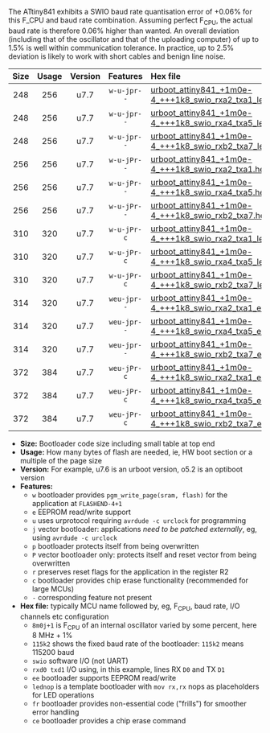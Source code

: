 The ATtiny841 exhibits a SWIO baud rate quantisation error of +0.06% for this F_CPU and baud rate combination. Assuming perfect F<sub>CPU</sub>, the actual baud rate is therefore 0.06% higher than wanted. An overall deviation (including that of the oscillator and that of the uploading computer) of up to 1.5% is well within communication tolerance. In practice, up to 2.5% deviation is likely to work with short cables and benign line noise.

|Size|Usage|Version|Features|Hex file|
|:-:|:-:|:-:|:-:|:--|
|248|256|u7.7|`w-u-jpr--`|[urboot_attiny841_+1m0e-4_+++1k8_swio_rxa2_txa1_lednop.hex](https://raw.githubusercontent.com/stefanrueger/urboot.hex/main/mcus/attiny841/internal_oscillator/fcpu_+1m0e-4/br_+++1k8/urboot_attiny841_+1m0e-4_+++1k8_swio_rxa2_txa1_lednop.hex)|
|248|256|u7.7|`w-u-jpr--`|[urboot_attiny841_+1m0e-4_+++1k8_swio_rxa4_txa5_lednop.hex](https://raw.githubusercontent.com/stefanrueger/urboot.hex/main/mcus/attiny841/internal_oscillator/fcpu_+1m0e-4/br_+++1k8/urboot_attiny841_+1m0e-4_+++1k8_swio_rxa4_txa5_lednop.hex)|
|248|256|u7.7|`w-u-jpr--`|[urboot_attiny841_+1m0e-4_+++1k8_swio_rxb2_txa7_lednop.hex](https://raw.githubusercontent.com/stefanrueger/urboot.hex/main/mcus/attiny841/internal_oscillator/fcpu_+1m0e-4/br_+++1k8/urboot_attiny841_+1m0e-4_+++1k8_swio_rxb2_txa7_lednop.hex)|
|256|256|u7.7|`w-u-jPr--`|[urboot_attiny841_+1m0e-4_+++1k8_swio_rxa2_txa1.hex](https://raw.githubusercontent.com/stefanrueger/urboot.hex/main/mcus/attiny841/internal_oscillator/fcpu_+1m0e-4/br_+++1k8/urboot_attiny841_+1m0e-4_+++1k8_swio_rxa2_txa1.hex)|
|256|256|u7.7|`w-u-jPr--`|[urboot_attiny841_+1m0e-4_+++1k8_swio_rxa4_txa5.hex](https://raw.githubusercontent.com/stefanrueger/urboot.hex/main/mcus/attiny841/internal_oscillator/fcpu_+1m0e-4/br_+++1k8/urboot_attiny841_+1m0e-4_+++1k8_swio_rxa4_txa5.hex)|
|256|256|u7.7|`w-u-jPr--`|[urboot_attiny841_+1m0e-4_+++1k8_swio_rxb2_txa7.hex](https://raw.githubusercontent.com/stefanrueger/urboot.hex/main/mcus/attiny841/internal_oscillator/fcpu_+1m0e-4/br_+++1k8/urboot_attiny841_+1m0e-4_+++1k8_swio_rxb2_txa7.hex)|
|310|320|u7.7|`w-u-jPr-c`|[urboot_attiny841_+1m0e-4_+++1k8_swio_rxa2_txa1_lednop_fr_ce.hex](https://raw.githubusercontent.com/stefanrueger/urboot.hex/main/mcus/attiny841/internal_oscillator/fcpu_+1m0e-4/br_+++1k8/urboot_attiny841_+1m0e-4_+++1k8_swio_rxa2_txa1_lednop_fr_ce.hex)|
|310|320|u7.7|`w-u-jPr-c`|[urboot_attiny841_+1m0e-4_+++1k8_swio_rxa4_txa5_lednop_fr_ce.hex](https://raw.githubusercontent.com/stefanrueger/urboot.hex/main/mcus/attiny841/internal_oscillator/fcpu_+1m0e-4/br_+++1k8/urboot_attiny841_+1m0e-4_+++1k8_swio_rxa4_txa5_lednop_fr_ce.hex)|
|310|320|u7.7|`w-u-jPr-c`|[urboot_attiny841_+1m0e-4_+++1k8_swio_rxb2_txa7_lednop_fr_ce.hex](https://raw.githubusercontent.com/stefanrueger/urboot.hex/main/mcus/attiny841/internal_oscillator/fcpu_+1m0e-4/br_+++1k8/urboot_attiny841_+1m0e-4_+++1k8_swio_rxb2_txa7_lednop_fr_ce.hex)|
|314|320|u7.7|`weu-jpr--`|[urboot_attiny841_+1m0e-4_+++1k8_swio_rxa2_txa1_ee_lednop.hex](https://raw.githubusercontent.com/stefanrueger/urboot.hex/main/mcus/attiny841/internal_oscillator/fcpu_+1m0e-4/br_+++1k8/urboot_attiny841_+1m0e-4_+++1k8_swio_rxa2_txa1_ee_lednop.hex)|
|314|320|u7.7|`weu-jpr--`|[urboot_attiny841_+1m0e-4_+++1k8_swio_rxa4_txa5_ee_lednop.hex](https://raw.githubusercontent.com/stefanrueger/urboot.hex/main/mcus/attiny841/internal_oscillator/fcpu_+1m0e-4/br_+++1k8/urboot_attiny841_+1m0e-4_+++1k8_swio_rxa4_txa5_ee_lednop.hex)|
|314|320|u7.7|`weu-jpr--`|[urboot_attiny841_+1m0e-4_+++1k8_swio_rxb2_txa7_ee_lednop.hex](https://raw.githubusercontent.com/stefanrueger/urboot.hex/main/mcus/attiny841/internal_oscillator/fcpu_+1m0e-4/br_+++1k8/urboot_attiny841_+1m0e-4_+++1k8_swio_rxb2_txa7_ee_lednop.hex)|
|372|384|u7.7|`weu-jPr-c`|[urboot_attiny841_+1m0e-4_+++1k8_swio_rxa2_txa1_ee_lednop_fr_ce.hex](https://raw.githubusercontent.com/stefanrueger/urboot.hex/main/mcus/attiny841/internal_oscillator/fcpu_+1m0e-4/br_+++1k8/urboot_attiny841_+1m0e-4_+++1k8_swio_rxa2_txa1_ee_lednop_fr_ce.hex)|
|372|384|u7.7|`weu-jPr-c`|[urboot_attiny841_+1m0e-4_+++1k8_swio_rxa4_txa5_ee_lednop_fr_ce.hex](https://raw.githubusercontent.com/stefanrueger/urboot.hex/main/mcus/attiny841/internal_oscillator/fcpu_+1m0e-4/br_+++1k8/urboot_attiny841_+1m0e-4_+++1k8_swio_rxa4_txa5_ee_lednop_fr_ce.hex)|
|372|384|u7.7|`weu-jPr-c`|[urboot_attiny841_+1m0e-4_+++1k8_swio_rxb2_txa7_ee_lednop_fr_ce.hex](https://raw.githubusercontent.com/stefanrueger/urboot.hex/main/mcus/attiny841/internal_oscillator/fcpu_+1m0e-4/br_+++1k8/urboot_attiny841_+1m0e-4_+++1k8_swio_rxb2_txa7_ee_lednop_fr_ce.hex)|

- **Size:** Bootloader code size including small table at top end
- **Usage:** How many bytes of flash are needed, ie, HW boot section or a multiple of the page size
- **Version:** For example, u7.6 is an urboot version, o5.2 is an optiboot version
- **Features:**
  + `w` bootloader provides `pgm_write_page(sram, flash)` for the application at `FLASHEND-4+1`
  + `e` EEPROM read/write support
  + `u` uses urprotocol requiring `avrdude -c urclock` for programming
  + `j` vector bootloader: applications *need to be patched externally*, eg, using `avrdude -c urclock`
  + `p` bootloader protects itself from being overwritten
  + `P` vector bootloader only: protects itself and reset vector from being overwritten
  + `r` preserves reset flags for the application in the register R2
  + `c` bootloader provides chip erase functionality (recommended for large MCUs)
  + `-` corresponding feature not present
- **Hex file:** typically MCU name followed by, eg, F<sub>CPU</sub>, baud rate, I/O channels etc configuration
  + `8m0j+1` is F<sub>CPU</sub> of an internal oscillator varied by some percent, here 8 MHz + 1%
  + `115k2` shows the fixed baud rate of the bootloader: `115k2` means 115200 baud
  + `swio` software I/O (not UART)
  + `rxd0 txd1` I/O using, in this example, lines RX `D0` and TX `D1`
  + `ee` bootloader supports EEPROM read/write
  + `lednop` is a template bootloader with `mov rx,rx` nops as placeholders for LED operations
  + `fr` bootloader provides non-essential code ("frills") for smoother error handling
  + `ce` bootloader provides a chip erase command
